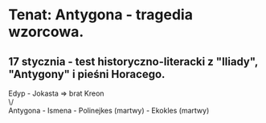 # Tenat: Antygona - tragedia wzorcowa.
## 17 stycznia - test historyczno-literacki z "Iliady", "Antygony" i pieśni Horacego.
Edyp - Jokasta => brat Kreon <br>
\\/<br>
Antygona - Ismena - Polinejkes (martwy) - Ekokles (martwy)
